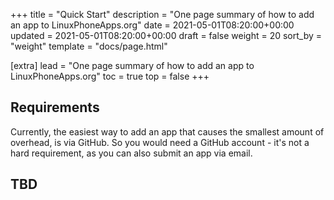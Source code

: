 +++
title = "Quick Start"
description = "One page summary of how to add an app to LinuxPhoneApps.org"
date = 2021-05-01T08:20:00+00:00
updated = 2021-05-01T08:20:00+00:00
draft = false
weight = 20
sort_by = "weight"
template = "docs/page.html"

[extra]
lead = "One page summary of how to add an app to LinuxPhoneApps.org"
toc = true
top = false
+++

## Requirements

Currently, the easiest way to add an app that causes the smallest amount of overhead, is via GitHub. So you would need a GitHub account - it's not a hard requirement, as you can also submit an app via email.

## TBD

